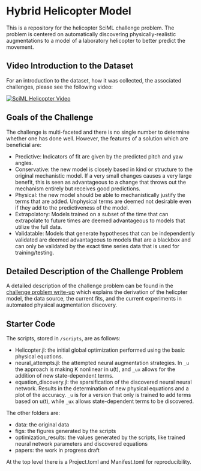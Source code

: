 # Hybrid Helicopter Model

This is a repository for the helicopter SciML challenge problem. The
problem is centered on automatically discovering physically-realistic
augmentations to a model of a laboratory helicopter to better predict
the movement.

## Video Introduction to the Dataset

For an introduction to the dataset, how it was collected, the associated
challenges, please see the following video:

[![SciML Helicopter Video](https://user-images.githubusercontent.com/1814174/86542514-45238c80-bee4-11ea-801f-57fc959e2f2e.PNG)](https://youtu.be/2g1-sDZ3BVw)

## Goals of the Challenge

The challenge is multi-faceted and there is no single number to determine
whether one has done well. However, the features of a solution which
are beneficial are:

- Predictive: Indicators of fit are given by the predicted pitch and
  yaw angles.
- Conservative: the new model is closely based in kind or structure
  to the original mechanistic model. If a very small changes causes
  a very large benefit, this is seen as advantageous to a change that
  throws out the mechanism entirely but receives good predictions.
- Physical: the new model should be able to mechanistically justify
  the terms that are added. Unphysical terms are deemed not desirable
  even if they add to the predictiveness of the model.
- Extrapolatory: Models trained on a subset of the time that can
  extrapolate to future times are deemed advantageous to models that
  utilize the full data.
- Validatable: Models that generate hypotheses that can be independently
  validated are deemed advantageous to models that are a blackbox
  and can only be validated by the exact time series data that is
  used for training/testing.
  
## Detailed Description of the Challenge Problem

A detailed description of the challenge problem can be found in the
[challenge problem write-up](https://github.com/ChrisRackauckas/HelicopterSciML.jl/blob/master/papers/Hybrid_Helicopter_model.pdf)
which explains the derivation of the helicpter model, the data source,
the current fits, and the current experiments in automated physical
augmentation discovery.

## Starter Code

The scripts, stored in `/scripts`, are as follows:

- Helicopter.jl: the initial global optimization performed using the
  basic physical equations.
- neural_attempts.jl: the attempted neural augmentation strategies.
  In `_u` the approach is making K nonlinear in u(t), and `_ux`
  allows for the addition of new state-dependent terms.
- equation_discovery.jl: the sparsification of the discovered neural
  neural network. Results in the determination of new physical equations
  and a plot of the accuracy. `_u` is for a version that only is trained
  to add terms based on u(t), while `_ux` allows state-dependent terms
  to be discovered.

The other folders are:

- data: the original data
- figs: the figures generated by the scripts
- optimization_results: the values generated by the scripts, like
  trained neural network parameters and discovered equations
- papers: the work in progress draft

At the top level there is a Project.toml and Manifest.toml for
reproducibility.
